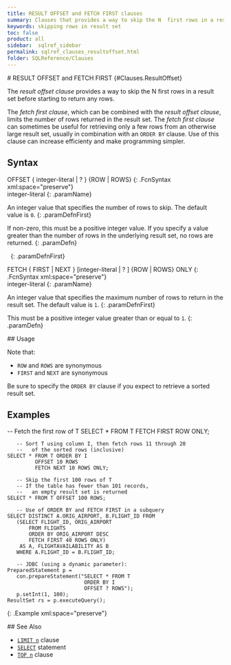 ```yaml
---
title: RESULT OFFSET and FETCH FIRST clauses
summary: Clauses that provides a way to skip the N  first rows in a result set before starting to return any  rows and/or to limit the number of rows returned in the result set.
keywords: skipping rows in result set
toc: false
product: all
sidebar:  sqlref_sidebar
permalink: sqlref_clauses_resultoffset.html
folder: SQLReference/Clauses
---
```

<section>
<div class="TopicContent" data-swiftype-index="true" markdown="1">
# RESULT OFFSET and FETCH FIRST   {#Clauses.ResultOffset}

The *result offset clause* provides a way to skip the N first rows in a
result set before starting to return any rows.

The *fetch first clause*, which can be combined with the *result offset
clause*, limits the number of rows returned in the result set. The
*fetch first clause* can sometimes be useful for retrieving only a few
rows from an otherwise large result set, usually in combination with an
`ORDER BY` clause. Use of this clause can increase efficienty and make
programming simpler.

## Syntax

<div class="fcnWrapperWide" markdown="1">
    OFFSET { integer-literal | ? }
           {ROW | ROWS}
{: .FcnSyntax xml:space="preserve"}

</div>
<div class="paramList" markdown="1">
integer-literal
{: .paramName}

An integer value that specifies the number of rows to skip. The default
value is `0`.
{: .paramDefnFirst}

If non-zero, this must be a positive integer value. If you specify a
value greater than the number of rows in the underlying result set, no
rows are returned.
{: .paramDefn}

 
{: .paramDefnFirst}

</div>
<div class="fcnWrapperWide" markdown="1">
    FETCH { FIRST | NEXT }
       [integer-literal | ? ]
       {ROW | ROWS} ONLY
{: .FcnSyntax xml:space="preserve"}

</div>
<div class="paramList" markdown="1">
integer-literal
{: .paramName}

An integer value that specifies the maximum number of rows to return in
the result set. The default value is `1`.
{: .paramDefnFirst}

This must be a positive integer value greater than or equal to `1`.
{: .paramDefn}

</div>
## Usage

Note that:

* `ROW` and `ROWS` are synonymous
* `FIRST` and `NEXT` are synonymous

Be sure to specify the `ORDER BY` clause if you expect to retrieve a
sorted result set.

## Examples

<div class="preWrapperWide" markdown="1">
       -- Fetch the first row of T
    SELECT * FROM T FETCH FIRST ROW ONLY;
    
       -- Sort T using column I, then fetch rows 11 through 20
       --   of the sorted rows (inclusive)
    SELECT * FROM T ORDER BY I
             OFFSET 10 ROWS
             FETCH NEXT 10 ROWS ONLY;
    
       -- Skip the first 100 rows of T
       -- If the table has fewer than 101 records,
       --   an empty result set is returned
    SELECT * FROM T OFFSET 100 ROWS;
    
       -- Use of ORDER BY and FETCH FIRST in a subquery
    SELECT DISTINCT A.ORIG_AIRPORT, B.FLIGHT_ID FROM
       (SELECT FLIGHT_ID, ORIG_AIRPORT
           FROM FLIGHTS
           ORDER BY ORIG_AIRPORT DESC
           FETCH FIRST 40 ROWS ONLY)
        AS A, FLIGHTAVAILABILITY AS B
       WHERE A.FLIGHT_ID = B.FLIGHT_ID;
    
       -- JDBC (using a dynamic parameter):
    PreparedStatement p =
       con.prepareStatement("SELECT * FROM T
                             ORDER BY I
                             OFFSET ? ROWS");
       p.setInt(1, 100);
    ResultSet rs = p.executeQuery();
{: .Example xml:space="preserve"}

</div>
## See Also

* [`LIMIT n`](sqlref_clauses_limitn.html) clause
* [`SELECT`](sqlref_expressions_select.html) statement
* [`TOP n`](sqlref_clauses_topn.html) clause

</div>
</section>


